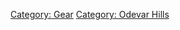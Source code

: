 [Category: Gear](Category:_Gear "wikilink") [Category: Odevar
Hills](Category:_Odevar_Hills "wikilink")
